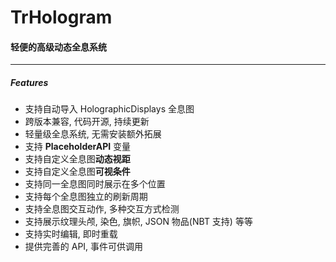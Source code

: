 # TrHologram
#### 轻便的高级动态全息系统

---
##### Features
- 支持自动导入 HolographicDisplays 全息图
- 跨版本兼容, 代码开源, 持续更新
- 轻量级全息系统, 无需安装额外拓展
- 支持 **PlaceholderAPI** 变量
- 支持自定义全息图**动态视距**
- 支持自定义全息图**可视条件**
- 支持同一全息图同时展示在多个位置
- 支持每个全息图独立的刷新周期
- 支持全息图交互动作, 多种交互方式检测
- 支持展示纹理头颅, 染色, 旗帜, JSON 物品(NBT 支持) 等等
- 支持实时编辑, 即时重载
- 提供完善的 API, 事件可供调用
